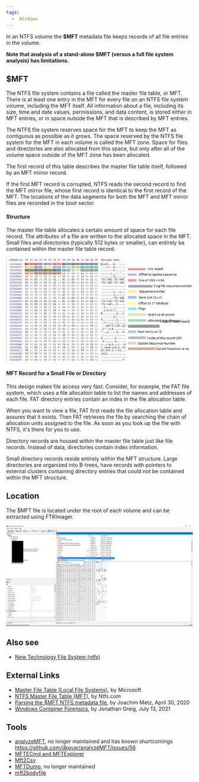 ```yaml
---
tags:
  -  Windows
---
```

In an NTFS volume the **\$MFT** metadata file keeps records of all file
entries in the volume.

**Note that analysis of a stand-alone \$MFT (versus a full file system
analysis) has limitations.**

## \$MFT

The NTFS file system contains a file called the master file table, or
MFT. There is at least one entry in the MFT for every file on an NTFS
file system volume, including the MFT itself. All information about a
file, including its size, time and date values, permissions, and data
content, is stored either in MFT entries, or in space outside the MFT
that is described by MFT entries.

The NTFS file system reserves space for the MFT to keep the MFT as
contiguous as possible as it grows. The space reserved by the NTFS file
system for the MFT in each volume is called the MFT zone. Space for
files and directories are also allocated from this space, but only after
all of the volume space outside of the MFT zone has been allocated.

The first record of this table describes the master file table itself,
followed by an MFT mirror record.

If the first MFT record is corrupted, NTFS reads the second record to
find the MFT mirror file, whose first record is identical to the first
record of the MFT. The locations of the data segments for both the MFT
and MFT mirror files are recorded in the boot sector.

#### Structure

The master file table allocates a certain amount of space for each file
record. The attributes of a file are written to the allocated space in
the MFT. Small files and directories (typically 512 bytes or smaller),
can entirely be contained within the master file table record.

![Alt text](assets/images/mftentries.png)

#### MFT Record for a Small File or Directory

This design makes file access very fast. Consider, for example, the FAT
file system, which uses a file allocation table to list the names and
addresses of each file. FAT directory entries contain an index in the
file allocation table.

When you want to view a file, FAT first reads the file allocation table
and assures that it exists. Then FAT retrieves the file by searching the
chain of allocation units assigned to the file. As soon as you look up
the file with NTFS, it's there for you to use.

Directory records are housed within the master file table just like file
records. Instead of data, directories contain index information.

Small directory records reside entirely within the MFT structure. Large
directories are organized into B-trees, have records with pointers to
external clusters containing directory entries that could not be
contained within the MFT structure.

## Location

The \$MFT file is located under the root of each volume and can be
extracted using FTKImager.

![Alt text](assets/images/ftkmft.png)

## Also see

- [New Technology File System
  (ntfs)](new_technology_file_system_(ntfs).md)

## External Links

- [Master File Table (Local File
  Systems)](https://docs.microsoft.com/en-us/windows/win32/fileio/master-file-table),
  by Microsoft
- [NTFS Master File Table (MFT)](http://www.ntfs.com/ntfs-mft.htm), by
  Ntfs.com
- [Parsing the \$MFT NTFS metadata
  file](https://osdfir.blogspot.com/2020/04/parsing-mft-ntfs-metadata-file.html),
  by Joachim Metz, April 30, 2020
- [Windows Container
  Forensics](https://osdfir.blogspot.com/2021/07/windows-container-forensics.html),
  by Jonathan Greig, July 13, 2021

## Tools

- [analyzeMFT](https://github.com/dkovar/analyzeMFT), no longer
  maintained and has known shortcomings
  <https://github.com/dkovar/analyzeMFT/issues/56>
- [MFTECmd and MFTExplorer](https://ericzimmerman.github.io/#!index.md)
- [Mft2Csv](https://github.com/jschicht/Mft2Csv/wiki/Mft2Csv)
- [MFTDump](https://web.archive.org/web/20200207155639/http://malware-hunters.net/all-downloads/),
  no longer maintained
- [mft2bodyfile](https://github.com/janstarke/mft2bodyfile)

